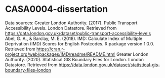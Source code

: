 # CASA0004-dissertation

Data sources:
Greater London Authority. (2017). Public Transport Accessibility Levels. London Datastore. Retrieved from https://data.london.gov.uk/dataset/public-transport-accessibility-levels
Abel, G. A., & Barclay, M. E. (2018). IMD: Calculate Index of Multiple Deprivation (IMD) Scores for English Postcodes. R package version 1.0.0. Retrieved from https://cran.r-project.org/web/packages/IMD/readme/README.html
Greater London Authority. (2020). Statistical GIS Boundary Files for London. London Datastore. Retrieved from https://data.london.gov.uk/dataset/statistical-gis-boundary-files-london
